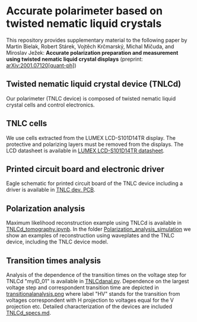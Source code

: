 # Accurate polarimeter based on twisted nematic liquid crystals
This repository provides supplementary material to the following paper by Martin Bielak, Robert Stárek, Vojtěch Krčmarský, Michal Mičuda, and Miroslav Ježek:
**Accurate polarization preparation and measurement using twisted nematic liquid crystal displays** (preprint: [arXiv:2001.07120[quant-ph]](https://arxiv.org/abs/2001.07120))

## Twisted nematic liquid crystal device (TNLCd)
Our polarimeter (TNLC device) is composed of twisted nematic liquid crystal cells and control electronics.
## TNLC cells
We use cells extracted from the LUMEX LCD-S101D14TR display. The protective and polarizing layers must be removed from the displays. The LCD datasheet is available in [LUMEX LCD-S101D14TR datasheet](https://github.com/BielakM/polarimeter/tree/master/TNLCd%20assembly/LUMEX%20LCD-S101D14TR%20datasheet).
## Printed circuit board and electronic driver
Eagle schematic for printed circuit board of the TNLC device including a driver is available in [TNLC dev. PCB](https://github.com/BielakM/polarimeter/tree/master/TNLCd%20assembly/TNLCd%20PCB).
## Polarization analysis
Maximum likelihood reconstruction example using TNLCd is available in [TNLCd_tomography.ipynb](https://github.com/BielakM/polarimeter/blob/master/MaxLik%20polarization%20tomography/TNLCd_tomography.ipynb).
In the folder [Polarization_analysis_simulation](https://github.com/BielakM/polarimeter/tree/master/MaxLik%20polarization%20tomography) we show an examples of reconstruction using waveplates and the TNLC device, including the TNLC device model.
## Transition times analysis
Analysis of the dependence of the transition times on the voltage step for TNLCd "myID_01" is available in [TNLCdanal.py](https://github.com/BielakM/polarimeter/blob/master/Data/TLNCd%20transition%20time%20analysis/TNLCdanal.py). Dependence on the largest voltage step and correspondent transition time are depicted in [transitionalanalysis.png](https://github.com/BielakM/polarimeter/blob/master/Data/TLNCd%20transition%20time%20analysis/transitionanalysis.png) where label "HV" stands for the transition from voltages correspondent with H projection to voltages equal for the V projection etc. Detailed characterization of the devices are included [TNLCd_specs.md](https://github.com/BielakM/polarimeter/blob/master/Data/TNLCd%20calibration%20sheet/TNLCd_specs.md).
